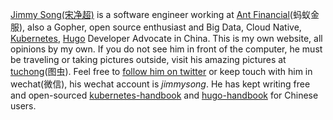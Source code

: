 [Jimmy Song(宋净超)](/about) is a software engineer working at [Ant Financial](https://www.antfin.com/)(蚂蚁金服), also a Gopher, open source enthusiast and Big Data, Cloud Native, [Kubernetes](https://kubernetes.io), [Hugo](https://gohugo.io) Developer Advocate in China. This is my own website, all opinions by my own. If you do not see him in front of the computer, he must be traveling or taking pictures outside, visit his amazing pictures at [tuchong](https://jimmysong.tuchong.com/)(图虫). Feel free to [follow him on twitter](https://twitter.com/jimmysongio) or keep touch with him in wechat(微信), his wechat account is *jimmysong*. He has kept writing free and open-sourced [kubernetes-handbook](https://jimmysong.io/kubernetes-handbook) and [hugo-handbook](https://jimmysong.io/hugo-handbook) for Chinese users.